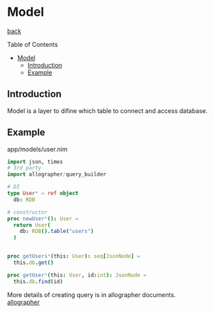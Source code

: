 Model
===
[back](../README.md)

Table of Contents

<!--ts-->
   * [Model](#model)
      * [Introduction](#introduction)
      * [Example](#example)

<!-- Added by: jiro4989, at: 2020年  3月 30日 月曜日 08:19:53 JST -->

<!--te-->

## Introduction
Model is a layer to difine which table to connect and access database.

## Example
app/models/user.nim
```nim
import json, times
# 3rd party
import allographer/query_builder

# DI
type User* = ref object
  db: RDB

# constructor
proc newUser*(): User =
  return User(
    db: RDB().table("users")
  )


proc getUsers*(this: User): seq[JsonNode] =
  this.db.get()

proc getUser*(this: User, id:int): JsonNode =
  this.db.find(id)
```

More details of creating query is in allographer documents.  
[allographer](https://github.com/itsumura-h/nim-allographer/blob/master/documents/query_builder.md)
